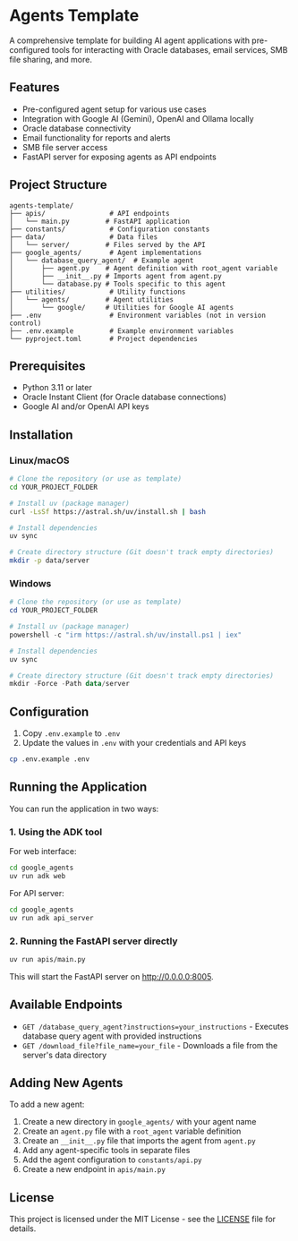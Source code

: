 # Agents Template

A comprehensive template for building AI agent applications with pre-configured tools for interacting with Oracle databases, email services, SMB file sharing, and more.

## Features

- Pre-configured agent setup for various use cases
- Integration with Google AI (Gemini), OpenAI and Ollama locally
- Oracle database connectivity
- Email functionality for reports and alerts
- SMB file server access
- FastAPI server for exposing agents as API endpoints

## Project Structure

```
agents-template/
├── apis/                # API endpoints
│   └── main.py         # FastAPI application
├── constants/           # Configuration constants
├── data/                # Data files
│   └── server/         # Files served by the API
├── google_agents/       # Agent implementations
│   └── database_query_agent/  # Example agent
│       ├── agent.py    # Agent definition with root_agent variable
│       ├── __init__.py # Imports agent from agent.py
│       └── database.py # Tools specific to this agent
├── utilities/           # Utility functions
│   └── agents/         # Agent utilities
│       └── google/     # Utilities for Google AI agents
├── .env                 # Environment variables (not in version control)
├── .env.example         # Example environment variables
└── pyproject.toml       # Project dependencies
```

## Prerequisites

- Python 3.11 or later
- Oracle Instant Client (for Oracle database connections)
- Google AI and/or OpenAI API keys

## Installation

### Linux/macOS

```bash
# Clone the repository (or use as template)
cd YOUR_PROJECT_FOLDER

# Install uv (package manager)
curl -LsSf https://astral.sh/uv/install.sh | bash

# Install dependencies
uv sync

# Create directory structure (Git doesn't track empty directories)
mkdir -p data/server
```

### Windows

```powershell
# Clone the repository (or use as template)
cd YOUR_PROJECT_FOLDER

# Install uv (package manager)
powershell -c "irm https://astral.sh/uv/install.ps1 | iex"

# Install dependencies
uv sync

# Create directory structure (Git doesn't track empty directories)
mkdir -Force -Path data/server
```

## Configuration

1. Copy `.env.example` to `.env`
2. Update the values in `.env` with your credentials and API keys

```bash
cp .env.example .env
```

## Running the Application

You can run the application in two ways:

### 1. Using the ADK tool

For web interface:

```bash
cd google_agents
uv run adk web
```

For API server:

```bash
cd google_agents
uv run adk api_server
```

### 2. Running the FastAPI server directly

```bash
uv run apis/main.py
```

This will start the FastAPI server on http://0.0.0.0:8005.

## Available Endpoints

- `GET /database_query_agent?instructions=your_instructions` - Executes database query agent with provided instructions
- `GET /download_file?file_name=your_file` - Downloads a file from the server's data directory

## Adding New Agents

To add a new agent:

1. Create a new directory in `google_agents/` with your agent name
2. Create an `agent.py` file with a `root_agent` variable definition
3. Create an `__init__.py` file that imports the agent from `agent.py`
4. Add any agent-specific tools in separate files
5. Add the agent configuration to `constants/api.py`
6. Create a new endpoint in `apis/main.py`

## License

This project is licensed under the MIT License - see the [LICENSE](LICENSE) file for details.
